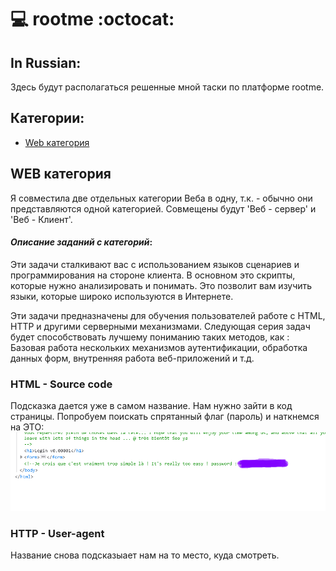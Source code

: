 # :computer: rootme :octocat:
## In Russian:
Здесь будут располагаться решенные мной таски по платформе rootme.
## Категории:
- [Web категория](#WEBкатегория)

## WEB категория
Я совместила две отдельных категории Веба в одну, т.к. - обычно они представляются одной категорией.
Совмещены будут 'Веб - сервер' и 'Веб - Клиент'.
#### ___Описание заданий с категорий___:
Эти задачи сталкивают вас с использованием языков сценариев и программирования на стороне клиента. В основном это скрипты, которые нужно анализировать и понимать. Это позволит вам изучить языки, которые широко используются в Интернете.

Эти задачи предназначены для обучения пользователей работе с HTML, HTTP и другими серверными механизмами. Следующая серия задач будет способствовать лучшему пониманию таких методов, как : Базовая работа нескольких механизмов аутентификации, обработка данных форм, внутренняя работа веб-приложений и т.д.

### HTML - Source code
Подсказка дается уже в самом название. Нам нужно зайти в код страницы. Попробуем поискать спрятанный флаг (пароль) и наткнемся на ЭТО:
![код страницы](https://github.com/YanaGerasimenko/ctf-writeups/blob/main/rootme/first_task.png)
### HTTP - User-agent
Название снова подсказыает нам на то место, куда смотреть.
